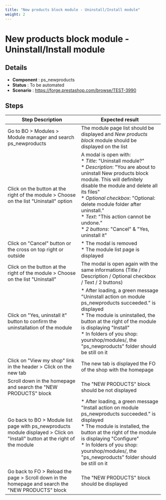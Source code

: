 ```yaml
---
title: "New products block module - Uninstall/Install module"
weight: 2
---
```


# New products block module - Uninstall/Install module
## Details
* **Component** : ps_newproducts
* **Status** : To be automated
* **Scenario** : https://forge.prestashop.com/browse/TEST-3990

## Steps
| Step Description | Expected result |
| ----- | ----- |
| Go to BO > Modules > Module manager and search ps_newproducts | The module page list should be displayed and *New products block* module should be displayed on the list |
| Click on the button at the right of the module > Choose on the list "Uninstall" option | A modal is open with:<br> * *Title*: "Uninstall module?"<br> * *Description*: "You are about to uninstall New products block module. This will definitely disable the module and delete all its files"<br> * *Optional* *checkbox*: "Optional: delete module folder after uninstall."<br> * *Text*: "This action cannot be undone."<br> * *2 buttons*: "Cancel" & "Yes, uninstall it" |
| Click on "Cancel" button or the cross on top right or outside | * The modal is removed<br> * The module list page is displayed |
| Click on the button at the right of the module > Choose on the list "Uninstall" | The modal is open again with the same informations (Title / Description / Optional checkbox / Text / 2 buttons) |
| Click on "Yes, uninstall it" button to confirm the uninstallation of the module | * After loading, a green message "Uninstall action on module ps_newproducts succeeded." is displayed<br> * The module is uninstalled, the button at the right of the module is displaying "Install"<br> * In folders of you shop: yourshop/modules/, the "ps_newproducts" folder should be still on it |
| Click on "View my shop" link in the header > Click on the new tab | The new tab is displayed the FO of the shop with the homepage |
| Scroll down in the homepage and search the "NEW PRODUCTS" block | The "NEW PRODUCTS" block should be not displayed |
| Go back to BO > Module list page with ps_newproducts module displayed > Click on "Install" button at the right of the module | * After loading, a green message "Install action on module ps_newproducts succeeded." is displayed<br> * The module is installed, the button at the right of the module is displaying "Configure"<br> * In folders of you shop: yourshop/modules/, the "ps_newproducts" folder should be still on it |
| Go back to FO > Reload the page > Scroll down in the homepage and search the "NEW PRODUCTS" block | The "NEW PRODUCTS" block should be displayed |
